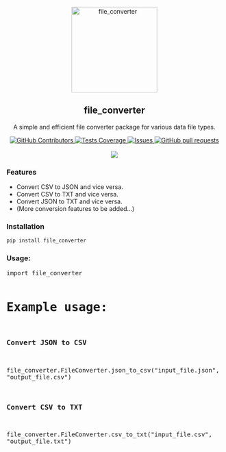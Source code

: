 <p align="center">
 <img width="200px" src="https://github.com/HenokB/file-converter/assets/46082799/fa1459e2-0213-4f1a-ab85-8313719d82ec" align="center" alt="file_converter" />
 <h2 align="center">file_converter</h2>
 <p align="center">A simple and efficient file converter package for various data file types. </p>
</p>
</p>
  <p align="center">
    <a href="https://github.com/HenokB/file-converter/graphs/contributors">
      <img alt="GitHub Contributors" src="https://img.shields.io/github/contributors/HenokB/file-converter" />
    </a>
    <a href="https://codecov.io/gh/HenokB/file-converter">
      <img alt="Tests Coverage" src="https://codecov.io/gh/HenokB/file-converter/branch/master/graph/badge.svg" />
    </a>
    <a href="https://github.com/HenokB/file-converter/issues">
      <img alt="Issues" src="https://img.shields.io/github/issues/HenokB/file-converter?color=0088ff" />
    </a>
    <a href="https://github.com/HenokB/file-converter/pulls">
      <img alt="GitHub pull requests" src="https://img.shields.io/github/issues-pr/HenokB/file-converter?color=0088ff" />
    </a>
    <br />
    <br />
    <a href="https://a.paddle.com/v2/click/16413/119403?link=1227">
      <img src="https://img.shields.io/badge/Supported%20by-VSCode%20Power%20User%20%E2%86%92-gray.svg?colorA=655BE1&colorB=4F44D6&style=for-the-badge"/>
    </a>
    </a>
  </p>

### Features

- Convert CSV to JSON and vice versa.
- Convert CSV to TXT and vice versa.
- Convert JSON to TXT and vice versa.
- (More conversion features to be added…)

### Installation

```bash
pip install file_converter
```

<h3>Usage:</h3>
<pre>
import file_converter

# Example usage:
### Convert JSON to CSV

file_converter.FileConverter.json_to_csv("input_file.json", "output_file.csv")

### Convert CSV to TXT

file_converter.FileConverter.csv_to_txt("input_file.csv", "output_file.txt")
</pre>

<!-- <h3>Parameters:</h3>
<p>Each method has specific parameters which can be found in the docstrings of the method implementations.</p>

<h3>Installation:</h3>
<p>Provide instructions on how to install your library, perhaps using pip or by cloning the repository.</p>

<h3>Contributing:</h3>
<p>Instructions for how others can contribute to your project.</p>

<h3>License:</h3>
<p>Specify the license under which your project is available.</p> -->
